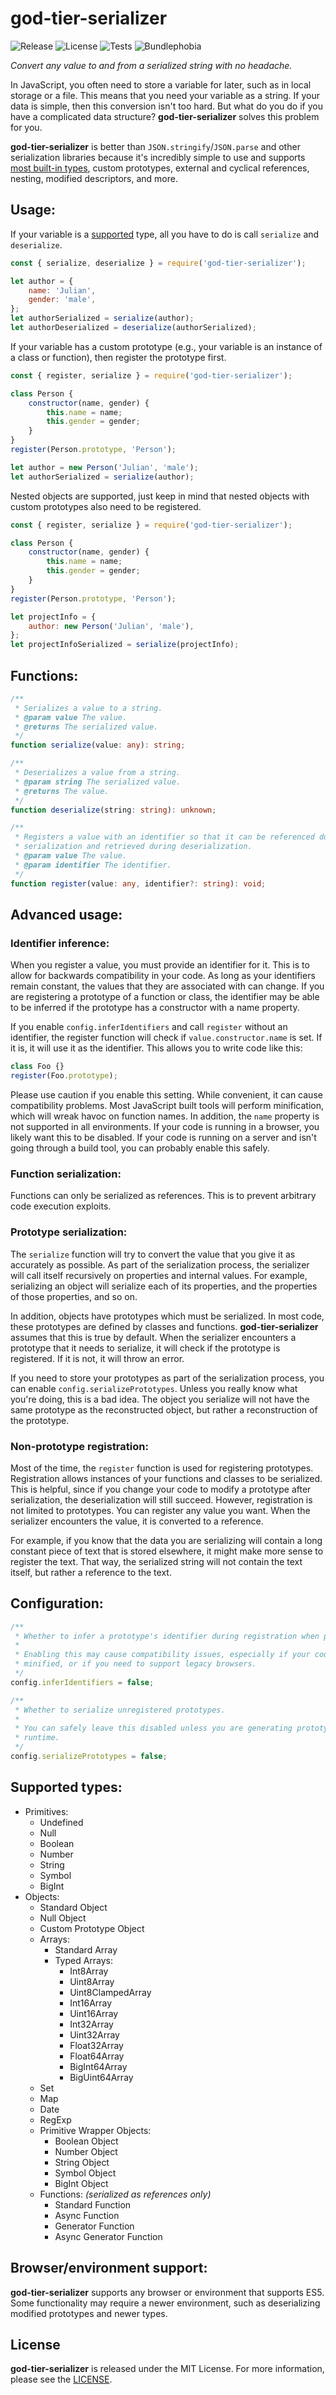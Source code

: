 # god-tier-serializer

![Release](https://img.shields.io/github/v/release/jlachniet/god-tier-serializer?include_prereleases)
![License](https://img.shields.io/npm/l/god-tier-serializer)
![Tests](https://img.shields.io/github/workflow/status/jlachniet/god-tier-serializer/tests)
![Bundlephobia](https://img.shields.io/bundlephobia/min/god-tier-serializer)

_Convert any value to and from a serialized string with no headache._

In JavaScript, you often need to store a variable for later, such as in local storage or a file. This means that you need your variable as a string. If your data is simple, then this conversion isn't too hard. But what do you do if you have a complicated data structure? **god-tier-serializer** solves this problem for you.

**god-tier-serializer** is better than `JSON.stringify`/`JSON.parse` and other serialization libraries because it's incredibly simple to use and supports [most built-in types](#supported-types), custom prototypes, external and cyclical references, nesting, modified descriptors, and more.

## Usage:

If your variable is a [supported](#supported-types) type, all you have to do is call `serialize` and `deserialize`.

```js
const { serialize, deserialize } = require('god-tier-serializer');

let author = {
	name: 'Julian',
	gender: 'male',
};
let authorSerialized = serialize(author);
let authorDeserialized = deserialize(authorSerialized);
```

If your variable has a custom prototype (e.g., your variable is an instance of a class or function), then register the prototype first.

```js
const { register, serialize } = require('god-tier-serializer');

class Person {
	constructor(name, gender) {
		this.name = name;
		this.gender = gender;
	}
}
register(Person.prototype, 'Person');

let author = new Person('Julian', 'male');
let authorSerialized = serialize(author);
```

Nested objects are supported, just keep in mind that nested objects with custom prototypes also need to be registered.

```js
const { register, serialize } = require('god-tier-serializer');

class Person {
	constructor(name, gender) {
		this.name = name;
		this.gender = gender;
	}
}
register(Person.prototype, 'Person');

let projectInfo = {
	author: new Person('Julian', 'male'),
};
let projectInfoSerialized = serialize(projectInfo);
```

## Functions:

```ts
/**
 * Serializes a value to a string.
 * @param value The value.
 * @returns The serialized value.
 */
function serialize(value: any): string;

/**
 * Deserializes a value from a string.
 * @param string The serialized value.
 * @returns The value.
 */
function deserialize(string: string): unknown;

/**
 * Registers a value with an identifier so that it can be referenced during
 * serialization and retrieved during deserialization.
 * @param value The value.
 * @param identifier The identifier.
 */
function register(value: any, identifier?: string): void;
```

## Advanced usage:

### Identifier inference:

When you register a value, you must provide an identifier for it. This is to allow for backwards compatibility in your code. As long as your identifiers remain constant, the values that they are associated with can change. If you are registering a prototype of a function or class, the identifier may be able to be inferred if the prototype has a constructor with a name property.

If you enable `config.inferIdentifiers` and call `register` without an identifier, the register function will check if `value.constructor.name` is set. If it is, it will use it as the identifier. This allows you to write code like this:

```ts
class Foo {}
register(Foo.prototype);
```

Please use caution if you enable this setting. While convenient, it can cause compatibility problems. Most JavaScript built tools will perform minification, which will wreak havoc on function names. In addition, the `name` property is not supported in all environments. If your code is running in a browser, you likely want this to be disabled. If your code is running on a server and isn't going through a build tool, you can probably enable this safely.

### Function serialization:

Functions can only be serialized as references. This is to prevent arbitrary code execution exploits.

### Prototype serialization:

The `serialize` function will try to convert the value that you give it as accurately as possible. As part of the serialization process, the serializer will call itself recursively on properties and internal values. For example, serializing an object will serialize each of its properties, and the properties of those properties, and so on.

In addition, objects have prototypes which must be serialized. In most code, these prototypes are defined by classes and functions. **god-tier-serializer** assumes that this is true by default. When the serializer encounters a prototype that it needs to serialize, it will check if the prototype is registered. If it is not, it will throw an error.

If you need to store your prototypes as part of the serialization process, you can enable `config.serializePrototypes`. Unless you really
know what you're doing, this is a bad idea. The object you serialize will not have the same prototype as the reconstructed object, but rather a reconstruction of the prototype.

### Non-prototype registration:

Most of the time, the `register` function is used for registering prototypes. Registration allows instances of your functions and classes to be serialized. This is helpful, since if you change your code to modify a prototype after serialization, the deserialization will still succeed. However, registration is not limited to prototypes. You can register any value you want. When the serializer encounters the value, it is converted to a reference.

For example, if you know that the data you are serializing will contain a long constant piece of text that is stored elsewhere, it might make more sense to register the text. That way, the serialized string will not contain the text itself, but rather a reference to the text.

## Configuration:

```ts
/**
 * Whether to infer a prototype's identifier during registration when possible.
 *
 * Enabling this may cause compatibility issues, especially if your code will be
 * minified, or if you need to support legacy browsers.
 */
config.inferIdentifiers = false;

/**
 * Whether to serialize unregistered prototypes.
 *
 * You can safely leave this disabled unless you are generating prototypes at
 * runtime.
 */
config.serializePrototypes = false;
```

## Supported types:

- Primitives:
  - Undefined
  - Null
  - Boolean
  - Number
  - String
  - Symbol
  - BigInt
- Objects:
  - Standard Object
  - Null Object
  - Custom Prototype Object
  - Arrays:
    - Standard Array
    - Typed Arrays:
      - Int8Array
      - Uint8Array
      - Uint8ClampedArray
      - Int16Array
      - Uint16Array
      - Int32Array
      - Uint32Array
      - Float32Array
      - Float64Array
      - BigInt64Array
      - BigUint64Array
  - Set
  - Map
  - Date
  - RegExp
  - Primitive Wrapper Objects:
    - Boolean Object
    - Number Object
    - String Object
    - Symbol Object
    - BigInt Object
  - Functions: _(serialized as references only)_
    - Standard Function
    - Async Function
    - Generator Function
    - Async Generator Function

## Browser/environment support:

**god-tier-serializer** supports any browser or environment that supports ES5. Some functionality may require a newer environment, such as deserializing modified prototypes and newer types.

## License

**god-tier-serializer** is released under the MIT License. For more information, please see the [LICENSE](https://github.com/jlachniet/god-tier-serializer/blob/main/LICENSE).
